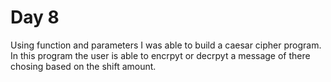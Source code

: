 # Day 8

Using function and parameters I was able to build a caesar cipher program. In this program the user is able to encrpyt or decrpyt a message of there chosing based on the shift amount.
